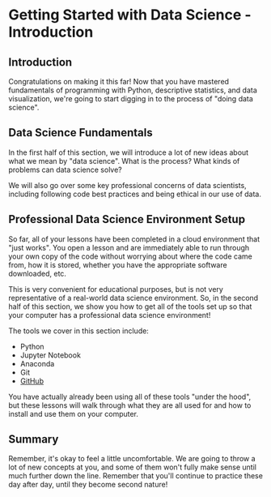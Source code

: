 # Getting Started with Data Science - Introduction

## Introduction

Congratulations on making it this far! Now that you have mastered fundamentals of programming with Python, descriptive statistics, and data visualization, we're going to start digging in to the process of "doing           data science".

## Data Science Fundamentals

In the first half of this section, we will introduce a lot of new ideas about what we mean by "data science". What is the process? What kinds of problems can data science solve?

We will also go over some key professional concerns of data scientists, including following code best practices and being ethical in our use of data.

## Professional Data Science Environment Setup

So far, all of your lessons have been completed in a cloud environment that "just works". You open a lesson and are immediately able to run through your own copy of the code without worrying about where the code came from, how it is stored, whether you have the appropriate software downloaded, etc.

This is very convenient for educational purposes, but is not very representative of a real-world data science environment. So, in the second half of this section, we show you how to get all of the tools set up so that your computer has a professional data science environment!

The tools we cover in this section include:

* Python
* Jupyter Notebook
* Anaconda
* Git
* [GitHub](https://github.com/signup)

You have actually already been using all of these tools "under the hood", but these lessons will walk through what they are all used for and how to install and use them on your computer.

## Summary

Remember, it's okay to feel a little uncomfortable. We are going to throw a lot of new concepts at you, and some of them won't fully make sense until much further down the line. Remember that you'll continue to practice these day after day, until they become second nature!
